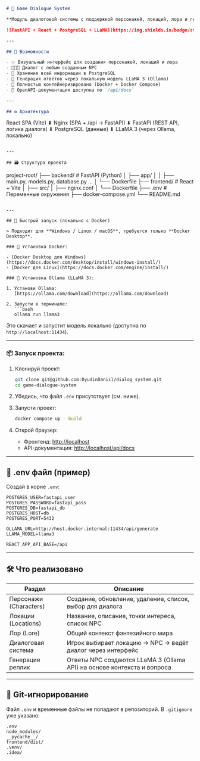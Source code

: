 ```markdown
# 🧠 Game Dialogue System

**Модуль диалоговой системы с поддержкой персонажей, локаций, лора и генерацией реплик через локальную LLaMA 3.**

![FastAPI + React + PostgreSQL + LLaMA](https://img.shields.io/badge/stack-FastAPI%20%7C%20React%20%7C%20PostgreSQL%20%7C%20llama3-brightgreen)

---

## 📌 Возможности

- ✨ Визуальный интерфейс для создания персонажей, локаций и лора
- 🧑‍🤝‍🧑 Диалог с любым созданным NPC
- 📂 Хранение всей информации в PostgreSQL
- 🦙 Генерация ответов через локальную модель LLaMA 3 (Ollama)
- 🧱 Полностью контейнеризировано (Docker + Docker Compose)
- 🧩 OpenAPI-документация доступна по `/api/docs`

---

## ⚙️ Архитектура

```

React SPA (Vite)
⬇
Nginx (SPA + /api → FastAPI)
⬇
FastAPI (REST API, логика диалога)
⬇
PostgreSQL (данные)
⬇
LLaMA 3 (через Ollama, локально)

```

---

## 🗃 Структура проекта

```

project-root/
├── backend/           # FastAPI (Python)
│   ├── app/
│   │   ├── main.py, models.py, database.py ...
│   └── Dockerfile
├── frontend/          # React + Vite
│   ├── src/
│   ├── nginx.conf
│   └── Dockerfile
├── .env               # Переменные окружения
├── docker-compose.yml
└── README.md

````

---

## 🚀 Быстрый запуск (локально с Docker)

> Подходит для **Windows / Linux / macOS**, требуется только **Docker Desktop**.

### 🐋 Установка Docker:

- [Docker Desktop для Windows](https://docs.docker.com/desktop/install/windows-install/)
- [Docker для Linux](https://docs.docker.com/engine/install/)

### 🦙 Установка Ollama (LLaMA 3):

1. Установи Ollama:
   [https://ollama.com/download](https://ollama.com/download)

2. Запусти в терминале:
   ```bash
   ollama run llama3
````

Это скачает и запустит модель локально (доступна по `http://localhost:11434`).

---

### 📦 Запуск проекта:

1. Клонируй проект:

   ```bash
   git clone git@github.com:DyudinDaniil/dialog_system.git
   cd game-dialogue-system
   ```

2. Убедись, что файл `.env` присутствует (см. ниже).

3. Запусти проект:

   ```bash
   docker compose up --build
   ```

4. Открой браузер:

   * Фронтенд: [http://localhost](http://localhost)
   * API-документация: [http://localhost/api/docs](http://localhost/api/docs)

---

## 📄 .env файл (пример)

Создай в корне `.env`:

```env
POSTGRES_USER=fastapi_user
POSTGRES_PASSWORD=fastapi_pass
POSTGRES_DB=fastapi_db
POSTGRES_HOST=db
POSTGRES_PORT=5432

OLLAMA_URL=http://host.docker.internal:11434/api/generate
LLAMA_MODEL=llama3

REACT_APP_API_BASE=/api
```

---

## 🛠 Что реализовано

| Раздел                 | Описание                                                                |
| ---------------------- | ----------------------------------------------------------------------- |
| Персонажи (Characters) | Создание, обновление, удаление, список, выбор для диалога               |
| Локации (Locations)    | Название, описание, точки интереса, список NPC                          |
| Лор (Lore)             | Общий контекст фэнтезийного мира                                        |
| Диалоговая система     | Игрок выбирает локацию → NPC → ведёт диалог через интерфейс             |
| Генерация реплик       | Ответы NPC создаются LLaMA 3 (Ollama API) на основе контекста и вопроса |

---

## 🧼 Git-игнорирование

Файл `.env` и временные файлы не попадают в репозиторий. В `.gitignore` уже указано:

```gitignore
.env
node_modules/
__pycache__/
frontend/dist/
.venv/
.idea/
```

